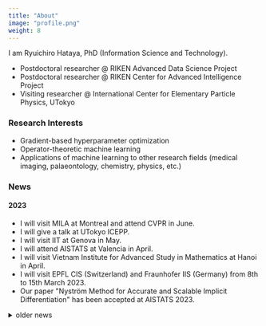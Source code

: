```yaml
---
title: "About"
image: "profile.png"
weight: 8
---
```


I am Ryuichiro Hataya, PhD (Information Science and Technology).

* Postdoctoral researcher @ RIKEN Advanced Data Science Project
* Postdoctoral researcher @ RIKEN Center for Advanced Intelligence Project
* Visiting researcher @ International Center for Elementary Particle Physics, UTokyo

### Research Interests

* Gradient-based hyperparameter optimization
* Operator-theoretic machine learning
* Applications of machine learning to other research fields (medical imaging, palaeontology, chemistry, physics, etc.)

### News

#### 2023

* I will visit MILA at Montreal and attend CVPR in June.
* I will give a talk at UTokyo ICEPP.
* I will visit IIT at Genova in May.
* I will attend AISTATS at Valencia in April.
* I will visit Vietnam Institute for Advanced Study in Mathematics at Hanoi in April.
* I will visit EPFL CIS (Switzerland) and Fraunhofer IIS (Germany) from 8th to 15th March 2023.
* Our paper "Nyström Method for Accurate and Scalable Implicit Differentiation" has been accepted at AISTATS 2023.

<details>
<summary>older news</summary>

#### 2022

* I joined RIKEN ADSP and RIKEN AIP as a postdoctral researcher
* I recieved a doctal degree as a representative student of the graduate school of Information Science and Techonology, UTokyo.
* I defended my PhD thesis.
* I visited IIT (Genova, Italy) from July 8th.
* Our paper "DJMix: Unsupervised Task-agnostic Image Augmentation for Improving Robustness of Convolutional Neural Networks" is accepted to IJCNN 2022.


#### 2021

* I visited IIT (Genova, Italy) from October 1st to December 17th.
* Our paper "Meta Approach to Data Augmentation Optimization" is accepted to WACV 2022.
* My research proposal has been accepted in JST's ACT-X.
* [Call for NeurIPS meetups](https://neurips.cc/Conferences/2021/CallForMeetups) is now out! 
* I will present about Faster AutoAugment and its applications at [AIP Open seminar](https://c5dc59ed978213830355fc8978.doorkeeper.jp/events/115877).
* Our paper ["Graph Energy-based Model for Molecular Graph Generation"](https://openreview.net/forum?id=I2AD-xWJ2-J) is accepted at EBM workshop 2021 as a contributed talk.
* I will serve as a meetup chair for NeurIPS 2021.
* My research proposal has been accepted in JSPS's travel grant.
* My research proposals have been accepted by Microsoft Research Asia, and RIISE at UTokyo.
* We organized a NeurIPS meetup and Women in ML in Japan: https://neuripsmeetupjapan.github.io.
* Our paper "Decomposing Normal and Abnormal Features of Medical Images for Content-based Image Retrieval" is accepted at ML4H 2020.

</details>